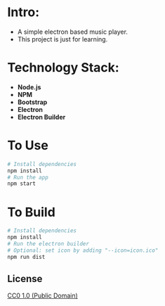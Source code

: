 # Intro:
- A simple electron based music player.
- This project is just for learning.

# Technology Stack:
- **Node.js**
- **NPM**
- **Bootstrap**
- **Electron**
- **Electron Builder**


# To Use
```bash
# Install dependencies
npm install
# Run the app
npm start
```

# To Build
```bash
# Install dependencies
npm install
# Run the electron builder
# Optional: set icon by adding "--icon=icon.ico"
npm run dist
```

## License

[CC0 1.0 (Public Domain)](LICENSE.md)
